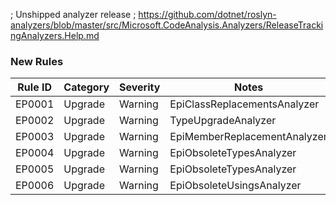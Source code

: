 ﻿; Unshipped analyzer release
; https://github.com/dotnet/roslyn-analyzers/blob/master/src/Microsoft.CodeAnalysis.Analyzers/ReleaseTrackingAnalyzers.Help.md

### New Rules
Rule ID | Category | Severity | Notes
--------|----------|----------|-------
EP0001| Upgrade | Warning | EpiClassReplacementsAnalyzer
EP0002| Upgrade | Warning | TypeUpgradeAnalyzer
EP0003| Upgrade | Warning | EpiMemberReplacementAnalyzer
EP0004| Upgrade | Warning | EpiObsoleteTypesAnalyzer
EP0005| Upgrade | Warning | EpiObsoleteTypesAnalyzer
EP0006| Upgrade | Warning | EpiObsoleteUsingsAnalyzer